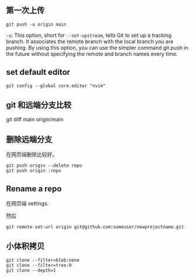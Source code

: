 ## 第一次上传
```
git push -u origin main
```

`-u`: This option, short for `--set-upstream`, tells Git to set up a tracking branch. It associates the remote branch with the local branch you are pushing. By using this option, you can use the simpler command git push in the future without specifying the remote and branch names every time.

## set default editor
```
git config --global core.editor "nvim"
```

## git 和远端分支比较

git diff main origin/main

## 删除远端分支

在网页端删除比较好。

```
git push origin --delete repo
git push origin :repo
```

## Rename a repo

在网页端 settings.

然后

```
git remote set-url origin git@github.com:someuser/newprojectname.git
```

## 小体积拷贝

```
git clone --filter=blob:none
git clone --filter=tree:0
git clone --depth=1
```

